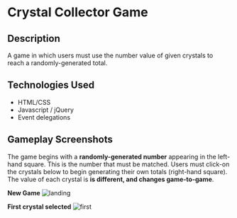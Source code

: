 # Crystal Collector Game

## Description

A game in which users must use the number value of given crystals to reach a randomly-generated total.

## Technologies Used
* HTML/CSS
* Javascript / jQuery
* Event delegations

## Gameplay Screenshots
The game begins with a **randomly-generated number** appearing in the left-hand square. This is the number that must be matched. Users must click-on the crystals below to begin generating their own totals (right-hand square). The value of each crystal is **is different, and changes game-to-game**.

**New Game**
![landing](https://i.imgur.com/EvSiCXX.png)

**First crystal selected**
![first](https://i.imgur.com/1nZCCqU.png)




